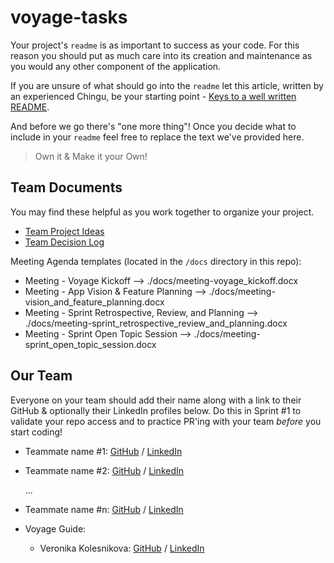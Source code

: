 # voyage-tasks

Your project's `readme` is as important to success as your code. For 
this reason you should put as much care into its creation and maintenance
as you would any other component of the application.

If you are unsure of what should go into the `readme` let this article,
written by an experienced Chingu, be your starting point - 
[Keys to a well written README](https://tinyurl.com/yk3wubft).

And before we go there's "one more thing"! Once you decide what to include
in your `readme` feel free to replace the text we've provided here.

> Own it & Make it your Own!

## Team Documents

You may find these helpful as you work together to organize your project.

- [Team Project Ideas](./docs/team_project_ideas.md)
- [Team Decision Log](./docs/team_decision_log.md)

Meeting Agenda templates (located in the `/docs` directory in this repo):

- Meeting - Voyage Kickoff --> ./docs/meeting-voyage_kickoff.docx
- Meeting - App Vision & Feature Planning --> ./docs/meeting-vision_and_feature_planning.docx
- Meeting - Sprint Retrospective, Review, and Planning --> ./docs/meeting-sprint_retrospective_review_and_planning.docx
- Meeting - Sprint Open Topic Session --> ./docs/meeting-sprint_open_topic_session.docx

## Our Team

Everyone on your team should add their name along with a link to their GitHub
& optionally their LinkedIn profiles below. Do this in Sprint #1 to validate
your repo access and to practice PR'ing with your team *before* you start
coding!

- Teammate name #1: [GitHub](https://github.com/ghaccountname) / [LinkedIn](https://linkedin.com/in/liaccountname)
- Teammate name #2: [GitHub](https://github.com/ghaccountname) / [LinkedIn](https://linkedin.com/in/liaccountname)

   ...
- Teammate name #n: [GitHub](https://github.com/ghaccountname) / [LinkedIn](https://linkedin.com/in/liaccountname)

- Voyage Guide:
   - Veronika Kolesnikova: [GitHub](https://github.com/kolesnikova-dev) / [LinkedIn](https://linkedin.com/in/kolesnikova-dev/)